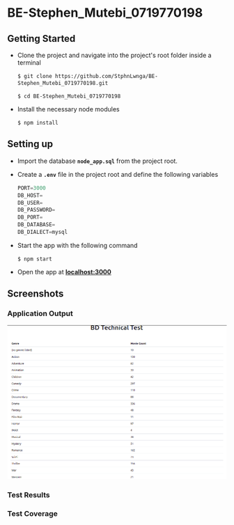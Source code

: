 # BE-Stephen_Mutebi_0719770198
## **Getting Started**
- Clone the project and navigate into the project's root folder inside a terminal

    ```shell
    $ git clone https://github.com/StphnLwnga/BE-Stephen_Mutebi_0719770198.git
    ```
    ```shell
    $ cd BE-Stephen_Mutebi_0719770198
    ```

-  Install the necessary node modules

    ```shell
    $ npm install
    ```


## **Setting up**
- Import the database **`node_app.sql`** from the project root.

- Create a **`.env`** file in the project root and define the following variables

    ```s
    PORT=3000
    DB_HOST=
    DB_USER=
    DB_PASSWORD=
    DB_PORT=
    DB_DATABASE=
    DB_DIALECT=mysql
    ```

- Start the app with the following command

    ```shell
    $ npm start
    ```
- Open the app at **[localhost:3000](http://127.0.0.1:3000)**

## **Screenshots**

### **Application Output**

![App Output](./public/images/bd_app_movie_count.png)

### **Test Results**

### **Test Coverage**


